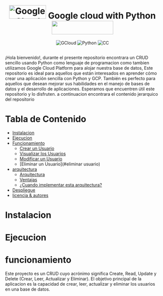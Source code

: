 <h1 align="center"><a href="https://logodownload.org/wp-content/uploads/2021/06/google-cloud-logo-1.png" target="Google Cloud">
  <img src="https://uploads-ssl.webflow.com/5f5097f276b52f2a32f9c27a/627cbadb07e34fb8432b0c8e_google-cloud-platform-logo.png" alt="Google Cloud"
       style="width: 120px; height: 44px;" width="120" height="44" /xcv cvx></a> Google cloud with Python
  <a href="https://colombia.marialuisa.foundation/wp-content/uploads/sites/19/2022/09/Python-Symbol.png" target="_blank">
    <img src="https://colombia.marialuisa.foundation/wp-content/uploads/sites/19/2022/09/Python-Symbol.png" 
         style="width: 200px; height: 44px;" width="200" height="44" /></a></h1>
<div align="center">
  <img src="https://img.shields.io/static/v1?label=Plataforma&message=Gcloud&color=%234285F4&logo=Google+Cloud&logoColor=%234285F4" alt="GCloud"/>
  <img src="https://img.shields.io/static/v1?label=Lenguaje&message=Python&color=%230098FF&logo=Python&logoColor=%230098FF)](https://cloud.google.com/?hl=es" alt="Python"/>
  <img src="https://img.shields.io/static/v1?label=Licencia&message=creative+commons&color=%23EF9421&logo=creativecommons&logoColor=%23EF9421)](https://cloud.google.com/?hl=es" alt="CC"/>
</div>
<br>

¡Hola bienvenido!, durante el presente repositorio encontrara un CRUD sencillo usando Python como lenguaje de programacion como tambien utilizamos Google Cloud Platform para alojar nuestra base de datos, Este repositorio es ideal para aquellos que están interesados en aprender cómo crear una aplicación sencilla con Python y GCP. También es perfecto para aquellos que desean mejorar sus habilidades en el manejo de bases de datos y el desarrollo de aplicaciones.
Esperamos que encuentren útil este repositorio y lo disfruten. a continuacion encontrara el contenido jerarquico del repositorio
# Tabla de Contenido
- [Instalacion](#instalacion)
- [Ejecucion](#ejecucion)
- [Funcionamiento](#funcionamiento)
    + [Crear un Usuario](#crear_usuario)
    + [Visualizar los  Usuarios](#visualizar_usuario)
    + [Modificar un Usuario](#modificar_usuario)
    + [Eliminar un Usuario](#eliminar usuario)
- [arquitectura](#arquitectura)
    + [Arquitectura](#definicion)
    + [Ventajas](#ventajas)
    + [¿Cuando implementar esta arquitectura?](#recomendaciones)
 - [Despliegue](#despliegue)
 - [licencia & autores](#creditos)
 
# Instalacion

# Ejecucion

# funcionamiento
Este proyecto es un CRUD cuyo acrónimo significa Create, Read, Update y Delete (Crear, Leer, Actualizar y Eliminar). El objetivo principal de la aplicacion es la capacidad de crear, leer, actualizar y eliminar los usuarios en una base de datos.
